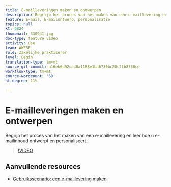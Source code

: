 ```yaml
---
title: E-mailleveringen maken en ontwerpen
description: Begrijp het proces van het maken van een e-maillevering en leer hoe u e-mailinhoud ontwerpt en personaliseert.
feature: E-mail, E-mailontwerp, personalisatie
topics: null
kt: 6824
thumbnail: 330941.jpg
doc-type: feature video
activity: use
team: WWFRE
role: Zakelijke praktiserer
level: Begin
translation-type: tm+mt
source-git-commit: a16eb6d92ca40a1188e1ba6730bc28c2fb8358ce
workflow-type: tm+mt
source-wordcount: '69'
ht-degree: 11%

---
```



# E-mailleveringen maken en ontwerpen

Begrijp het proces van het maken van een e-maillevering en leer hoe u e-mailinhoud ontwerpt en personaliseert.

>[!VIDEO](https://video.tv.adobe.com/v/330941?quality=12)

## Aanvullende resources

* [Gebruiksscenario: een e-maillevering maken](https://experienceleague.adobe.com/docs/campaign-classic/using/designing-content/editing-html-content/use-case)
